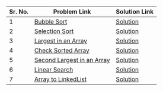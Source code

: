 | Sr. No. | Problem Link                         | Solution Link                        |
|---------|--------------------------------------|--------------------------------------|
| 1       | [Bubble Sort](https://www.geeksforgeeks.org/problems/bubble-sort/) | [Solution](https://github.com/tannuiscoding/GeeksForGeeks/blob/main/BubbleSort.cpp) |
| 2       | [Selection Sort](https://www.geeksforgeeks.org/problems/selection-sort/) | [Solution](https://github.com/tannuiscoding/GeeksForGeeks/blob/main/SelectionSort.cpp) |
| 3       | [Largest in an Array](https://www.geeksforgeeks.org/problems/largest-element-in-array4009/0) | [Solution](https://github.com/tannuiscoding/GeeksForGeeks/blob/main/largest%20in%20an%20array) |
| 4       | [Check Sorted Array](https://www.geeksforgeeks.org/problems/who-will-win-1587115621/0) | [Solution](https://github.com/tannuiscoding/GeeksForGeeks/blob/main/check%20sorted%20array) |
| 5       | [Second Largest in an Array](https://www.geeksforgeeks.org/problems/largest-element-in-array4009/0) | [Solution](https://github.com/tannuiscoding/GeeksForGeeks/blob/main/Second%20Largest%20in%20an%20array%20without%20sorting) |
| 6       | [Linear Search](https://www.geeksforgeeks.org/problems/largest-element-in-array4009/0) | [Solution](https://github.com/tannuiscoding/GeeksForGeeks/blob/main/Linear%20Search) |
| 7       | [Array to LinkedList](https://www.geeksforgeeks.org/problems/largest-element-in-array4009/0) | [Solution](https://github.com/tannuiscoding/GeeksForGeeks/blob/main/Array%20to%20Linked%20List) |
